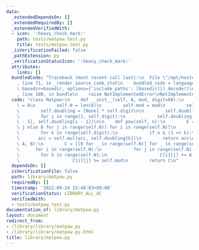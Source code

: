 ```yaml
---
data:
  _extendedDependsOn: []
  _extendedRequiredBy: []
  _extendedVerifiedWith:
  - icon: ':heavy_check_mark:'
    path: tests/matpow.test.py
    title: tests/matpow.test.py
  _isVerificationFailed: false
  _pathExtension: py
  _verificationStatusIcon: ':heavy_check_mark:'
  attributes:
    links: []
  bundledCode: "Traceback (most recent call last):\n  File \"/opt/hostedtoolcache/PyPy/3.7.13/x64/site-packages/onlinejudge_verify/documentation/build.py\"\
    , line 71, in _render_source_code_stat\n    bundled_code = language.bundle(stat.path,\
    \ basedir=basedir, options={'include_paths': [basedir]}).decode()\n  File \"/opt/hostedtoolcache/PyPy/3.7.13/x64/site-packages/onlinejudge_verify/languages/python.py\"\
    , line 100, in bundle\n    raise NotImplementedError\nNotImplementedError\n"
  code: "class Matpow:\n    def __init__(self, A, mod, digit=60):\n        self.A\
    \ = A\n        self.N = len(A)\n        self.mod = mod\n        self.digit = digit\n\
    \        self.doubling = [None] * self.digit\n\n        self.doubling[0] = A\n\
    \        for i in range(1, self.digit):\n            self.doubling[i] = self.mul(self.doubling[i\
    \ - 1], self.doubling[i - 1])\n\n    def pow(self, n):\n        E = [[1 if i ==\
    \ j else 0 for j in range(self.N)] for i in range(self.N)]\n        acc = E\n\
    \        for k in range(self.digit):\n            if n & (1 << k):\n         \
    \       acc = self.mul(acc, self.doubling[k])\n        return acc\n\n    def mul(self,\
    \ A, B):\n        C = [[0 for _ in range(self.N)] for _ in range(self.N)]\n  \
    \      for i in range(self.N):\n            for j in range(self.N):\n        \
    \        for k in range(self.N):\n                    C[i][j] += A[i][k] * B[k][j]\n\
    \                    C[i][j] %= self.mod\n        return C\n"
  dependsOn: []
  isVerificationFile: false
  path: library/matpow.py
  requiredBy: []
  timestamp: '2022-09-24 15:48:03+09:00'
  verificationStatus: LIBRARY_ALL_AC
  verifiedWith:
  - tests/matpow.test.py
documentation_of: library/matpow.py
layout: document
redirect_from:
- /library/library/matpow.py
- /library/library/matpow.py.html
title: library/matpow.py
---
```

